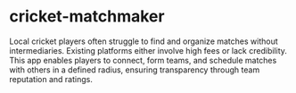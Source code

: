 # cricket-matchmaker
Local cricket players often struggle to find and organize matches without intermediaries. Existing platforms either involve high fees or lack credibility. This app enables players to connect, form teams, and schedule matches with others in a defined radius, ensuring transparency through team reputation and ratings.
